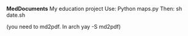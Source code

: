 **MedDocuments**
My education project
Use:
Python maps.py
Then:
sh date.sh

(you need to md2pdf. In arch yay -S md2pdf)
